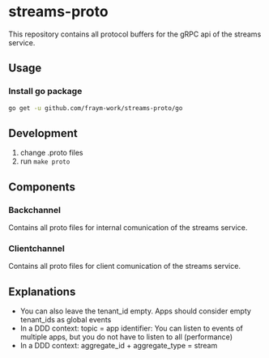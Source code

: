 # streams-proto

This repository contains all protocol buffers for the gRPC api of the streams service.

## Usage

### Install go package

```bash
go get -u github.com/fraym-work/streams-proto/go
```

## Development

1. change .proto files
2. run `make proto`

## Components

### Backchannel

Contains all proto files for internal comunication of the streams service.

### Clientchannel

Contains all proto files for client comunication of the streams service.

## Explanations

- You can also leave the tenant_id empty. Apps should consider empty tenant_ids as global events
- In a DDD context: topic = app identifier: You can listen to events of multiple apps, but you do not have to listen to all (performance)
- In a DDD context: aggregate_id + aggregate_type = stream
